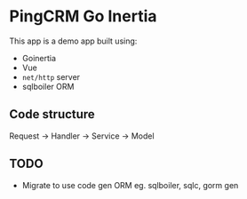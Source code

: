 # PingCRM Go Inertia

This app is a demo app built using:

- Goinertia
- Vue
- `net/http` server
- sqlboiler ORM

## Code structure

Request -> Handler -> Service -> Model

## TODO

- Migrate to use code gen ORM eg. sqlboiler, sqlc, gorm gen
